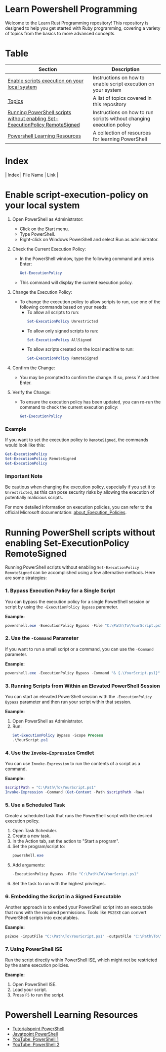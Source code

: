 # Learn Powershell Programming
Welcome to the Learn Rust Programming repository! This repository is designed to help you get started with Ruby programming, covering a variety of topics from the basics to more advanced concepts.
 

# Table

| Section                                                                      | Description                                              |
|------------------------------------------------------------------------------|----------------------------------------------------------|
| [Enable scripts execution on your local system](#Enable-script-execution-policy-on-your-local-system) | Instructions on how to enable script execution on your system |
| [Topics](#Index)                                                             | A list of topics covered in this repository              |
| [Running PowerShell scripts without enabling Set-ExecutionPolicy RemoteSigned](#Running-PowerShell-scripts-without-enabling-Set-ExecutionPolicy-RemoteSigned) | Instructions on how to run scripts without changing execution policy |
| [Powershell Learning Resources](#Powershell-Learning-Resources)              | A collection of resources for learning PowerShell        |

# Index
| Index | File Name                | Link                                                                                                        |


# Enable script-execution-policy on your local system
1. Open PowerShell as Administrator:
   - Click on the Start menu.
   - Type PowerShell.
   - Right-click on Windows PowerShell and select Run as administrator.

2. Check the Current Execution Policy:
   - In the PowerShell window, type the following command and press Enter:
     ```powershell
     Get-ExecutionPolicy
     ```
   - This command will display the current execution policy.

3. Change the Execution Policy:
   - To change the execution policy to allow scripts to run, use one of the following commands based on your needs:
     - To allow all scripts to run:
       ```powershell
       Set-ExecutionPolicy Unrestricted
       ```
     - To allow only signed scripts to run:
       ```powershell
       Set-ExecutionPolicy AllSigned
       ```
     - To allow scripts created on the local machine to run:
       ```powershell
       Set-ExecutionPolicy RemoteSigned
       ```

4. Confirm the Change:
   - You may be prompted to confirm the change. If so, press Y and then Enter.

5. Verify the Change:
   - To ensure the execution policy has been updated, you can re-run the command to check the current execution policy:
     ```powershell
     Get-ExecutionPolicy
     ```

### Example
If you want to set the execution policy to `RemoteSigned`, the commands would look like this:

```powershell
Get-ExecutionPolicy
Set-ExecutionPolicy RemoteSigned
Get-ExecutionPolicy
```

### Important Note
Be cautious when changing the execution policy, especially if you set it to `Unrestricted`, 
as this can pose security risks by allowing the execution of potentially malicious scripts.

For more detailed information on execution policies, you can refer to the official Microsoft documentation:
 [about_Execution_Policies](https://docs.microsoft.com/en-us/powershell/module/microsoft.powershell.core/about/about_execution_policies).



# Running PowerShell scripts without enabling Set-ExecutionPolicy RemoteSigned

Running PowerShell scripts without enabling `Set-ExecutionPolicy RemoteSigned` can be accomplished using a few alternative methods. Here are some strategies:

### 1. Bypass Execution Policy for a Single Script
You can bypass the execution policy for a single PowerShell session or script by using the `-ExecutionPolicy Bypass` parameter.

**Example:**
```powershell
powershell.exe -ExecutionPolicy Bypass -File "C:\Path\To\YourScript.ps1"
```

### 2. Use the `-Command` Parameter
If you want to run a small script or a command, you can use the `-Command` parameter.

**Example:**
```powershell
powershell.exe -ExecutionPolicy Bypass -Command "& {.\YourScript.ps1}"
```

### 3. Running Scripts from Within an Elevated PowerShell Session
You can start an elevated PowerShell session with the `-ExecutionPolicy Bypass` parameter and then run your script within that session.

**Example:**
1. Open PowerShell as Administrator.
2. Run:
   ```powershell
   Set-ExecutionPolicy Bypass -Scope Process
   .\YourScript.ps1
   ```

### 4. Use the `Invoke-Expression` Cmdlet
You can use `Invoke-Expression` to run the contents of a script as a command.

**Example:**
```powershell
$scriptPath = "C:\Path\To\YourScript.ps1"
Invoke-Expression -Command (Get-Content -Path $scriptPath -Raw)
```

### 5. Use a Scheduled Task
Create a scheduled task that runs the PowerShell script with the desired execution policy.

1. Open Task Scheduler.
2. Create a new task.
3. In the Action tab, set the action to "Start a program".
4. Set the program/script to:
   ```powershell
   powershell.exe
   ```
5. Add arguments:
   ```powershell
   -ExecutionPolicy Bypass -File "C:\Path\To\YourScript.ps1"
   ```
6. Set the task to run with the highest privileges.

### 6. Embedding the Script in a Signed Executable
Another approach is to embed your PowerShell script into an executable that runs with the required permissions. Tools like `PS2EXE` can convert PowerShell scripts into executables.

**Example:**
```powershell
ps2exe -inputFile "C:\Path\To\YourScript.ps1" -outputFile "C:\Path\To\YourScript.exe"
```

### 7. Using PowerShell ISE
Run the script directly within PowerShell ISE, which might not be restricted by the same execution policies.

**Example:**
1. Open PowerShell ISE.
2. Load your script.
3. Press `F5` to run the script.


# Powershell Learning Resources

- [Tutorialspoint PowerShell](https://www.tutorialspoint.com/powershell/index.htm)
- [Javatpoint PowerShell](https://www.javatpoint.com/powershell)
- [YouTube: PowerShell 1](https://www.youtube.com/watch?v=nKhcJ6xcPe8)
- [YouTube: PowerShell 2](https://www.youtube.com/watch?v=bPt6DH8NYPY)
